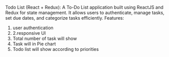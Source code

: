 Todo List (React + Redux):
A To-Do List application built using ReactJS and Redux for state management. 
It allows users to authenticate, manage tasks, set due dates, and categorize tasks efficiently.
Features: 
1. user authentication
2. 2.responsive UI
3. Total number of task will show
4. Task will in Pie chart
5. Todo list will show according to priorities

